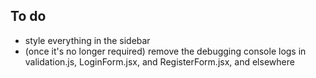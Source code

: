 ## To do
- style everything in the sidebar
- (once it's no longer required) remove the debugging console logs in validation.js, LoginForm.jsx, and RegisterForm.jsx, and elsewhere